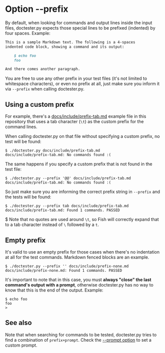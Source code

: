 # Option --prefix

By default, when looking for commands and output lines inside the input files, doctester.py expects those special lines to be prefixed (indented) by four spaces. Example:

```markdown
This is a sample Markdown text. The following is a 4-spaces
indented code block, showing a command and its output:

    $ echo foo
    foo

And there comes another paragraph.
```

You are free to use any other prefix in your test files (it's not limited to whitespace characters), or even no prefix at all, just make sure you inform it via `--prefix` when calling doctester.py.

## Using a custom prefix

For example, there's a [docs/include/prefix-tab.md](../include/prefix-tab.md) example file in this repository that uses a tab character (`\t`) as the custom prefix for the command lines.

When calling doctester.py on that file without specifying a custom prefix, no test will be found:

    $ ./doctester.py docs/include/prefix-tab.md
    docs/include/prefix-tab.md: No commands found :(

The same happens if you specify a custom prefix that is not found in the test file:

    $ ./doctester.py --prefix '@@' docs/include/prefix-tab.md
    docs/include/prefix-tab.md: No commands found :(

So just make sure you are informing the correct prefix string in `--prefix` and the tests will be found:

    $ ./doctester.py --prefix tab docs/include/prefix-tab.md
    docs/include/prefix-tab.md: Found 1 commands. PASSED

$ Note that no quotes are used around `\t`, so Fish will correctly expand that to a tab character instead of `\` followed by a `t`.

## Empty prefix

It's valid to use an empty prefix for those cases when there's no indentation at all for the test commands. Markdown fenced blocks are an example.

    $ ./doctester.py --prefix '' docs/include/prefix-none.md
    docs/include/prefix-none.md: Found 1 commands. PASSED

It's important to note that in this case, you must **always "close" the last command's output with a prompt**, otherwise doctester.py has no way to know that this is the end of the output. Example:

```
$ echo foo
foo
>
```

## See also

Note that when searching for commands to be tested, doctester.py tries to find a combination of `prefix+prompt`. Check the [--prompt option](option-prompt.md) to set a custom prompt.
